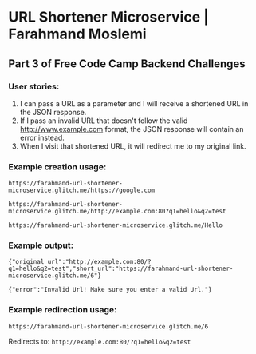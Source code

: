 # URL Shortener Microservice | Farahmand Moslemi

## Part 3 of Free Code Camp Backend Challenges

### User stories:
1. I can pass a URL as a parameter and I will receive a shortened URL in the JSON response.
2. If I pass an invalid URL that doesn't follow the valid http://www.example.com format, the JSON response will contain an error instead.
3. When I visit that shortened URL, it will redirect me to my original link.
### Example creation usage:
`https://farahmand-url-shortener-microservice.glitch.me/https://google.com`

`https://farahmand-url-shortener-microservice.glitch.me/http://example.com:80?q1=hello&q2=test`

`https://farahmand-url-shortener-microservice.glitch.me/Hello`

### Example output:
`{"original_url":"http://example.com:80/?q1=hello&q2=test","short_url":"https://farahmand-url-shortener-microservice.glitch.me/6"}`

`{"error":"Invalid Url! Make sure you enter a valid Url."}`

### Example redirection usage:
`https://farahmand-url-shortener-microservice.glitch.me/6`

Redirects to:
`http://example.com:80/?q1=hello&q2=test`